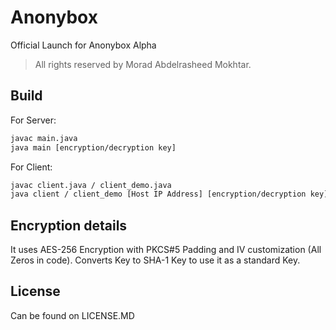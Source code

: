 # Anonybox

Official Launch for Anonybox Alpha 
> All rights reserved by Morad Abdelrasheed Mokhtar.

## Build

For Server:
```bash
javac main.java
java main [encryption/decryption key]
```
For Client: 
```bash
javac client.java / client_demo.java
java client / client_demo [Host IP Address] [encryption/decryption key]
```
## Encryption details

It uses AES-256 Encryption with PKCS#5 Padding and IV customization (All Zeros in code).
Converts Key to SHA-1 Key to use it as a standard Key.

## License

Can be found on LICENSE.MD
